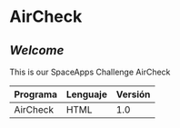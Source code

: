 # AirCheck
## *Welcome*
This is our SpaceApps Challenge AirCheck


Programa | Lenguaje           | Versión
------------ | ------------- |-------------
AirCheck   | HTML         | 1.0
